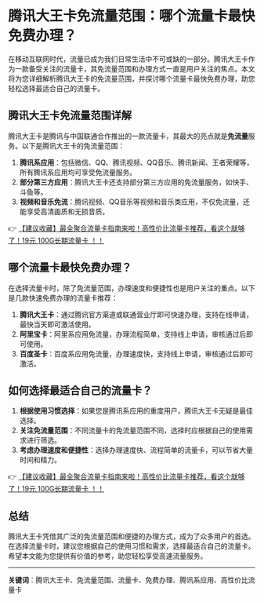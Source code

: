 # 腾讯大王卡免流量范围：哪个流量卡最快免费办理？

在移动互联网时代，流量已成为我们日常生活中不可或缺的一部分。腾讯大王卡作为一款备受关注的流量卡，其免流量范围和办理方式一直是用户关注的焦点。本文将为您详细解析腾讯大王卡的免流量范围，并探讨哪个流量卡最快免费办理，助您轻松选择最适合自己的流量卡。

## 腾讯大王卡免流量范围详解

腾讯大王卡是腾讯与中国联通合作推出的一款流量卡，其最大的亮点就是**免流量**服务。以下是腾讯大王卡的免流量范围：

1. **腾讯系应用**：包括微信、QQ、腾讯视频、QQ音乐、腾讯新闻、王者荣耀等，所有腾讯系应用均可享受免流量服务。
2. **部分第三方应用**：腾讯大王卡还支持部分第三方应用的免流量服务，如快手、斗鱼等。
3. **视频和音乐免流**：腾讯视频、QQ音乐等视频和音乐类应用，不仅免流量，还能享受高清画质和无损音质。

👉 [【建议收藏】最全聚合流量卡指南来啦！高性价比流量卡推荐，看这个就够了！19元 100G长期流量卡 ！！](https://bit.ly/Liuliangka)

## 哪个流量卡最快免费办理？

在选择流量卡时，除了免流量范围，办理速度和便捷性也是用户关注的重点。以下是几款快速免费办理的流量卡推荐：

1. **腾讯大王卡**：通过腾讯官方渠道或联通营业厅即可快速办理，支持在线申请，最快当天即可激活使用。
2. **阿里宝卡**：阿里系应用免流量，办理流程简单，支持线上申请，审核通过后即可使用。
3. **百度圣卡**：百度系应用免流量，办理速度快，支持线上申请，审核通过后即可激活。

## 如何选择最适合自己的流量卡？

1. **根据使用习惯选择**：如果您是腾讯系应用的重度用户，腾讯大王卡无疑是最佳选择。
2. **关注免流量范围**：不同流量卡的免流量范围不同，选择时应根据自己的使用需求进行筛选。
3. **考虑办理速度和便捷性**：选择办理速度快、流程简单的流量卡，可以节省大量时间和精力。

👉 [【建议收藏】最全聚合流量卡指南来啦！高性价比流量卡推荐，看这个就够了！19元 100G长期流量卡 ！！](https://bit.ly/Liuliangka)

## 总结

腾讯大王卡凭借其广泛的免流量范围和便捷的办理方式，成为了众多用户的首选。在选择流量卡时，建议您根据自己的使用习惯和需求，选择最适合自己的流量卡。希望本文能为您提供有价值的参考，助您轻松享受高速流量服务。

---

**关键词**：腾讯大王卡、免流量范围、流量卡、免费办理、腾讯系应用、高性价比流量卡